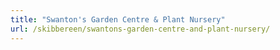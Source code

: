 ```yaml
---
title: "Swanton's Garden Centre & Plant Nursery"
url: /skibbereen/swantons-garden-centre-and-plant-nursery/
---
```

